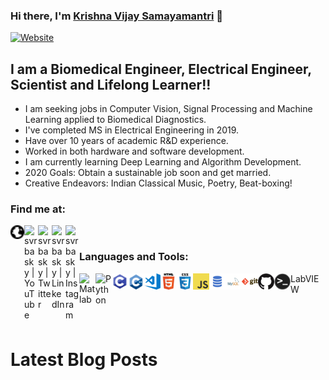 ### Hi there, I'm [Krishna Vijay Samayamantri][website] 👋

[![Website](https://img.shields.io/badge/Krishna%20Vijay%20Samayamantri-Biomedical%20Engineer-brightgreen)](https://krishnavijaysamayamantri.com/)


## I am a Biomedical Engineer, Electrical Engineer, Scientist and Lifelong Learner!!
- I am seeking jobs in Computer Vision, Signal Processing and Machine Learning applied to Biomedical Diagnostics.
- I've completed MS in Electrical Engineering in 2019.
- Have over 10 years of academic R&D experience.
- Worked in both hardware and software development.
- I am currently learning Deep Learning and Algorithm Development.
- 2020 Goals: Obtain a sustainable job soon and get married.
- Creative Endeavors: Indian Classical Music, Poetry, Beat-boxing!

### Find me at:
[<img align="left" alt="krishnavijaysamayamantri.com" width="22px" src="https://raw.githubusercontent.com/iconic/open-iconic/master/svg/globe.svg" />][website]
[<img align="left" alt="svrbasky | YouTube" width="22px" src="https://cdn.jsdelivr.net/npm/simple-icons@v3/icons/youtube.svg" />][youtube]
[<img align="left" alt="svrbasky | Twitter" width="22px" src="https://cdn.jsdelivr.net/npm/simple-icons@v3/icons/twitter.svg" />][twitter]
[<img align="left" alt="svrbasky | LinkedIn" width="22px" src="https://cdn.jsdelivr.net/npm/simple-icons@v3/icons/linkedin.svg" />][linkedin]
[<img align="left" alt="svrbasky | Instagram" width="22px" src="https://cdn.jsdelivr.net/npm/simple-icons@v3/icons/instagram.svg" />][instagram]


<br/>

### Languages and Tools:

<img align="left" alt="Matlab" width="26px" src="https://upload.wikimedia.org/wikipedia/commons/2/21/Matlab_Logo.png" />
<img align="left" alt="Python" width="26px" src="https://upload.wikimedia.org/wikipedia/commons/0/0a/Python.svg" />
<img align="left" alt="C Programming" width="26px" src="https://github.com/svrbasky/svrbasky/blob/master/icons/c-programming.png" />
<img align="left" alt="C++ Programming" width="26px" src="https://github.com/svrbasky/svrbasky/blob/master/icons/c-logo-icon-28389.png" />

<img align="left" alt="Visual Studio Code" width="26px" src="https://raw.githubusercontent.com/github/explore/80688e429a7d4ef2fca1e82350fe8e3517d3494d/topics/visual-studio-code/visual-studio-code.png" />
<img align="left" alt="HTML5" width="26px" src="https://raw.githubusercontent.com/github/explore/80688e429a7d4ef2fca1e82350fe8e3517d3494d/topics/html/html.png" />
<img align="left" alt="CSS3" width="26px" src="https://raw.githubusercontent.com/github/explore/80688e429a7d4ef2fca1e82350fe8e3517d3494d/topics/css/css.png" />
<img align="left" alt="JavaScript" width="26px" src="https://raw.githubusercontent.com/github/explore/80688e429a7d4ef2fca1e82350fe8e3517d3494d/topics/javascript/javascript.png" />
<img align="left" alt="SQL" width="26px" src="https://raw.githubusercontent.com/github/explore/80688e429a7d4ef2fca1e82350fe8e3517d3494d/topics/sql/sql.png" />
<img align="left" alt="MySQL" width="26px" src="https://raw.githubusercontent.com/github/explore/80688e429a7d4ef2fca1e82350fe8e3517d3494d/topics/mysql/mysql.png" />
<img align="left" alt="Git" width="26px" src="https://raw.githubusercontent.com/github/explore/80688e429a7d4ef2fca1e82350fe8e3517d3494d/topics/git/git.png" />
<img align="left" alt="GitHub" width="26px" src="https://raw.githubusercontent.com/github/explore/78df643247d429f6cc873026c0622819ad797942/topics/github/github.png" />
<img align="left" alt="Terminal" width="26px" src="https://raw.githubusercontent.com/github/explore/80688e429a7d4ef2fca1e82350fe8e3517d3494d/topics/terminal/terminal.png" />


LabVIEW

<br/>
<br/>

# Latest Blog Posts
<!-- BLOG-POST-LIST:START -->
<!-- BLOG-POST-LIST:END -->



[website]: https://krishnavijaysamayamantri.com/
[twitter]: https://twitter.com/svrbasky
[youtube]: https://www.youtube.com/user/Basky008

[instagram]: https://instagram.com/svrbasky
[linkedin]: https://www.linkedin.com/in/svrkrishnavijay/

